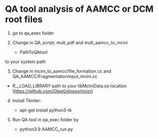 # QA tool analysis of AAMCC or DCM root files

1. go to qa_exec folder

2. Change in QA_script, mult_pdf and mult_aamcc_to_mcini
    * PathToQAtool

to your system path

3. Change in mcini_to_aamcc/file_formation.cc and QA_AAMCC/FragmentationInput_mcini.cc 
* R__LOAD_LIBRARY path to your libMcIniData.so location (https://github.com/OlegGolosov/mcini)

4. Install Tkinter: 
   * apt-get install python3-tk

5. Run QA tool in qa_exec folder by
   * python3.9 AAMCC_run.py
